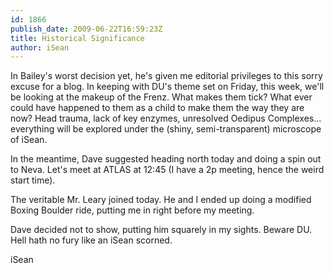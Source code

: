 ```yaml
---
id: 1866
publish_date: 2009-06-22T16:59:23Z
title: Historical Significance
author: iSean
---
```

In Bailey's worst decision yet, he's given me editorial privileges to this sorry excuse for a blog. In keeping with DU's theme set on Friday, this week, we'll be looking at the makeup of the Frenz. What makes them tick? What ever could have happened to them as a child to make them the way they are now? Head trauma, lack of key enzymes, unresolved Oedipus Complexes... everything will be explored under the (shiny, semi-transparent) microscope of iSean.

In the meantime, Dave suggested heading north today and doing a spin out to Neva. Let's meet at ATLAS at 12:45 (I have a 2p meeting, hence the weird start time).

The veritable Mr. Leary joined today. He and I ended up doing a modified Boxing Boulder ride, putting me in right before my meeting.

Dave decided not to show, putting him squarely in my sights. Beware DU. Hell hath no fury like an iSean scorned.

iSean